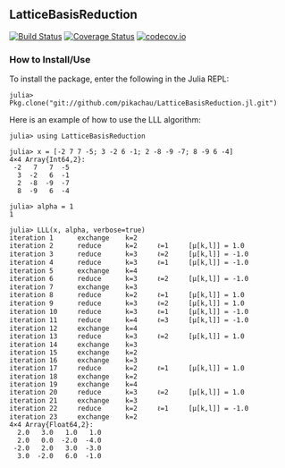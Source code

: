 ## LatticeBasisReduction 
[![Build Status](https://travis-ci.org/alainchau/LatticeBasisReduction.jl.svg?branch=master)](https://travis-ci.org/alainchau/LatticeBasisReduction.jl) [![Coverage Status](https://coveralls.io/repos/alainchau/LatticeBasisReduction.jl/badge.svg?branch=master&service=github)](https://coveralls.io/github/alainchau/LatticeBasisReduction.jl?branch=master) [![codecov.io](http://codecov.io/github/alainchau/LatticeBasisReduction.jl/coverage.svg?branch=master)](http://codecov.io/github/alainchau/LatticeBasisReduction.jl?branch=master)
### How to Install/Use
To install the package, enter the following in the Julia REPL:
```
julia> Pkg.clone("git://github.com/pikachau/LatticeBasisReduction.jl.git")
```

Here is an example of how to use the LLL algorithm:
```
julia> using LatticeBasisReduction

julia> x = [-2 7 7 -5; 3 -2 6 -1; 2 -8 -9 -7; 8 -9 6 -4]
4×4 Array{Int64,2}:
 -2   7   7  -5
  3  -2   6  -1
  2  -8  -9  -7
  8  -9   6  -4

julia> alpha = 1
1

julia> LLL(x, alpha, verbose=true)
iteration 1 	 exchange 	 k=2
iteration 2 	 reduce 	 k=2 	 ℓ=1 	 [μ[k,l]] = 1.0
iteration 3 	 reduce 	 k=3 	 ℓ=2 	 [μ[k,l]] = -1.0
iteration 4 	 reduce 	 k=3 	 ℓ=1 	 [μ[k,l]] = -1.0
iteration 5 	 exchange 	 k=4
iteration 6 	 reduce 	 k=3 	 ℓ=2 	 [μ[k,l]] = -1.0
iteration 7 	 exchange 	 k=3
iteration 8 	 reduce 	 k=2 	 ℓ=1 	 [μ[k,l]] = 1.0
iteration 9 	 reduce 	 k=3 	 ℓ=2 	 [μ[k,l]] = 1.0
iteration 10 	 reduce 	 k=3 	 ℓ=1 	 [μ[k,l]] = -1.0
iteration 11 	 reduce 	 k=4 	 ℓ=3 	 [μ[k,l]] = -1.0
iteration 12 	 exchange 	 k=4
iteration 13 	 reduce 	 k=3 	 ℓ=2 	 [μ[k,l]] = 1.0
iteration 14 	 exchange 	 k=3
iteration 15 	 exchange 	 k=2
iteration 16 	 exchange 	 k=3
iteration 17 	 reduce 	 k=2 	 ℓ=1 	 [μ[k,l]] = 1.0
iteration 18 	 exchange 	 k=2
iteration 19 	 exchange 	 k=4
iteration 20 	 reduce 	 k=3 	 ℓ=2 	 [μ[k,l]] = 1.0
iteration 21 	 exchange 	 k=3
iteration 22 	 reduce 	 k=2 	 ℓ=1 	 [μ[k,l]] = -1.0
iteration 23 	 exchange 	 k=2
4×4 Array{Float64,2}:
  2.0   3.0   1.0   1.0
  2.0   0.0  -2.0  -4.0
 -2.0   2.0   3.0  -3.0
  3.0  -2.0   6.0  -1.0

```
